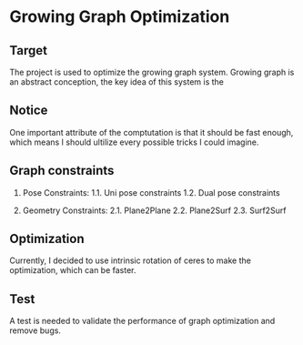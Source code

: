# Growing Graph Optimization

## Target

The project is used to optimize the growing graph system. Growing graph is an abstract conception, the key idea of this system is the 

## Notice

One important attribute of the comptutation is that it should be fast enough, which means I should ultilize every possible tricks I could
imagine.

## Graph constraints

1. Pose Constraints:
1.1. Uni pose constraints
1.2. Dual pose constraints

2. Geometry Constraints:
2.1. Plane2Plane
2.2. Plane2Surf
2.3. Surf2Surf

## Optimization

Currently, I decided to use intrinsic rotation of ceres to make the optimization, which can be faster.

## Test

A test is needed to validate the performance of graph optimization and remove bugs.